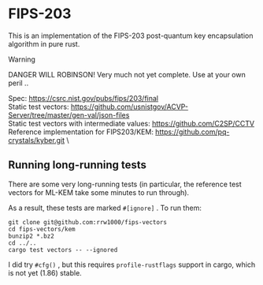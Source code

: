 # FIPS-203

This is an implementation of the FIPS-203 post-quantum key encapsulation algorithm in pure rust.

> [!WARNING]
> DANGER WILL ROBINSON! Very much not yet complete. Use at your own peril ..

Spec: https://csrc.nist.gov/pubs/fips/203/final \
Static test vectors: https://github.com/usnistgov/ACVP-Server/tree/master/gen-val/json-files \
Static test vectors with intermediate values: https://github.com/C2SP/CCTV \
Reference implementation for FIPS203/KEM: https://github.com/pq-crystals/kyber.git \

## Running long-running tests

There are some very long-running tests (in particular, the reference test vectors for ML-KEM take some minutes to run through).

As a result, these tests are marked `#[ignore]` . To run them:

```
git clone git@github.com:rrw1000/fips-vectors
cd fips-vectors/kem
bunzip2 *.bz2
cd ../..
cargo test vectors -- --ignored
```

I did try `#cfg()` , but this requires `profile-rustflags` support in cargo, which is not yet (1.86) stable.

